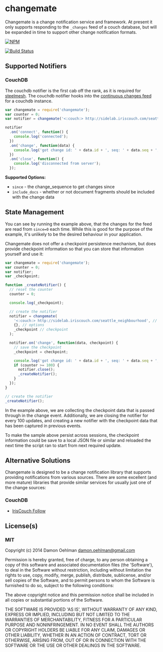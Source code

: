 # changemate

Changemate is a change notification service and framework. At present it only
supports responding to the `_changes` feed of a couch database, but will be
expanded in time to support other change notification formats.


[![NPM](https://nodei.co/npm/changemate.png)](https://nodei.co/npm/changemate/)

[![Build Status](https://img.shields.io/travis/DamonOehlman/changemate.svg?branch=master)](https://travis-ci.org/DamonOehlman/changemate)

## Supported Notifiers

### CouchDB

The couchdb notifier is the first cab off the rank, as it is required for
[steelmesh](https://github.com/steelmesh/steelmesh).  The couchdb notifier hooks
into the [continuous changes feed](http://wiki.apache.org/couchdb/HTTP_Document_API#A_changes)
for a couchdb instance.

```js
var changemate = require('changemate');
var counter = 0;
var notifier = changemate('<:couch:> http://sidelab.iriscouch.com/seattle_neighbourhood');

notifier
  .on('connect', function() {
    console.log('connected');
  })
  .on('change', function(data) {
    console.log('got change id: ' + data.id + ', seq: ' + data.seq + ', counter: ' + (++counter));
  })
  .on('close', function() {
    console.log('disconnected from server');
  });

```

__Supported Options:__

- `since` - the change_sequence to get changes since
- `include_docs` - whether or not document fragments should be included
   with the change data

## State Management

You can see by running the example above, that the changes for the feed are
read from `since=0` each time.  While this is good for the purpose of the
example, it's unlikely to be the desired behaviour in your application.

Changemate does not offer a checkpoint persistence mechanism, but does provide
checkpoint information so that you can store that information yourself and
use it:

```js
var changemate = require('changemate');
var counter = 0;
var notifier;
var _checkpoint;

function _createNotifier() {
  // reset the counter
  counter = 0;

  console.log(_checkpoint);

  // create the notifier
  notifier = changemate(
    '<:couch:> http://sidelab.iriscouch.com/seattle_neighbourhood', // target
    {}, // options
    _checkpoint // checkpoint
  );

  notifier.on('change', function(data, checkpoint) {
    // save the checkpoint
    _checkpoint = checkpoint;

    console.log('got change id: ' + data.id + ', seq: ' + data.seq + ', counter: ' + (++counter));
    if (counter >= 100) {
      notifier.close();
      _createNotifier();
    }
  });
}

// create the notifier
_createNotifier();

```

In the example above, we are collecting the checkpoint data that is passed
through in the change event.  Additionally, we are closing the notifier for
every 100 updates, and creating a new notifier with the checkpoint data that
has been captured in previous events.

To make the sample above persist across sessions, the checkpoint information
could be save to a local JSON file or similar and reloaded the next time the
script ran to start from next required update.

## Alternative Solutions

Changemate is designed to be a change notification library that supports
providing notifications from various sources.  There are some excellent
(and more mature) libraries that provide similar services for usually
just one of the change sources:

### CouchDB

- [IrisCouch Follow](https://github.com/iriscouch/follow)

## License(s)

### MIT

Copyright (c) 2014 Damon Oehlman <damon.oehlman@gmail.com>

Permission is hereby granted, free of charge, to any person obtaining
a copy of this software and associated documentation files (the
'Software'), to deal in the Software without restriction, including
without limitation the rights to use, copy, modify, merge, publish,
distribute, sublicense, and/or sell copies of the Software, and to
permit persons to whom the Software is furnished to do so, subject to
the following conditions:

The above copyright notice and this permission notice shall be
included in all copies or substantial portions of the Software.

THE SOFTWARE IS PROVIDED 'AS IS', WITHOUT WARRANTY OF ANY KIND,
EXPRESS OR IMPLIED, INCLUDING BUT NOT LIMITED TO THE WARRANTIES OF
MERCHANTABILITY, FITNESS FOR A PARTICULAR PURPOSE AND NONINFRINGEMENT.
IN NO EVENT SHALL THE AUTHORS OR COPYRIGHT HOLDERS BE LIABLE FOR ANY
CLAIM, DAMAGES OR OTHER LIABILITY, WHETHER IN AN ACTION OF CONTRACT,
TORT OR OTHERWISE, ARISING FROM, OUT OF OR IN CONNECTION WITH THE
SOFTWARE OR THE USE OR OTHER DEALINGS IN THE SOFTWARE.
